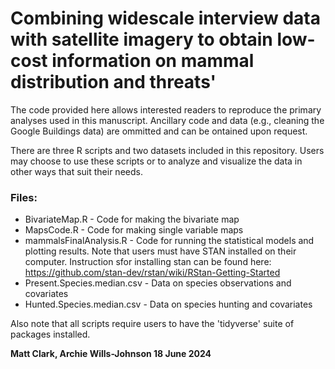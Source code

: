 # Combining widescale interview data with satellite imagery to obtain low-cost information on mammal distribution and threats'

The code provided here allows interested readers to reproduce the primary analyses used in this manuscript. Ancillary code and data (e.g., cleaning the Google Buildings data) are ommitted and can be ontained upon request.


There are three R scripts and two datasets included in this repository. Users may choose to use these scripts or to analyze and visualize the data in other ways that suit their needs.

### Files:

* BivariateMap.R - Code for making the bivariate map
* MapsCode.R - Code for making single variable maps
* mammalsFinalAnalysis.R - Code for running the statistical models and plotting results. Note that users must have STAN installed on their computer. Instruction sfor installing stan can be found here: https://github.com/stan-dev/rstan/wiki/RStan-Getting-Started
* Present.Species.median.csv - Data on species observations and covariates
* Hunted.Species.median.csv - Data on species hunting and covariates

Also note that all scripts require users to have the 'tidyverse' suite of packages installed. 

**Matt Clark, Archie Wills-Johnson 18 June 2024**
